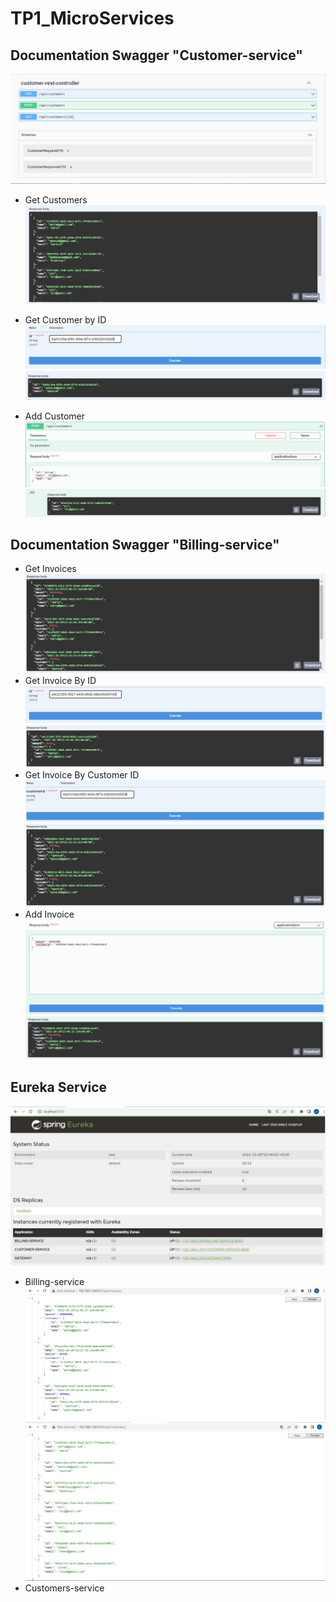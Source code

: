 # TP1_MicroServices
## Documentation Swagger "Customer-service"
![img_1.png](img_1.png)

+ Get Customers
  ![img_4.png](img_4.png)

+ Get Customer by ID
  ![img_5.png](img_5.png)
  ![img_6.png](img_6.png)

+ Add Customer
  ![img_2.png](img_2.png)
  ![img_3.png](img_3.png)

## Documentation Swagger "Billing-service"
+ Get Invoices
  ![img_9.png](img_9.png)
+ Get Invoice By ID
  ![img_10.png](img_10.png)
  ![img_11.png](img_11.png)
+ Get Invoice By Customer ID
  ![img_12.png](img_12.png)
  ![img_13.png](img_13.png)
+ Add Invoice
  ![img_7.png](img_7.png)
  ![img_8.png](img_8.png)
  

## Eureka Service
![img.png](img.png)
+ Billing-service
  ![img_14.png](img_14.png)
  ![img_15.png](img_15.png)
+ Customers-service


